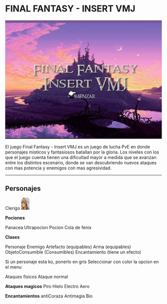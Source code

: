   # FINAL FANTASY - INSERT VMJ
 
  ![iniciojuego](https://github.com/pdepviernestm/2021-objetos-tp-integrador-insert-vmj-mat/blob/main/assets/presentacion/inicioJuego.jpeg)



El juego Final Fantasy - Insert VMJ es un juego de lucha PvE en donde personajes misticos y fantasiosos batallan por la gloria. Los niveles con los que el juego cuenta tienen una dificultad mayor a medida que se avanzan entre los distintos escenario, donde se van descubriendo nuevos ataques con mas potencia y enemigos con mas agresividad.     
 ***
## Personajes

Clerigo     ![WhiteMage2F](../assets/personajes/WhiteMage2F.gif)


**Pociones**

Panacea
Ultrapocion
Pocion
Cola de fenix

**Clases** 

Personaje
Enemigo
Artefacto (equipables)
Arma (equipables)
ObjetoConsumible (Consumibles)
Encantamiento (tiene un efecto)


Si un personaje esta ko, ponerlo en gris
Seleccionar con color la opcion en el menu

Ataques fisicos
Ataque normal

**Ataques magicos**
Piro
Hielo
Electro
Aero

**Encantamientos**
antiCoraza
Antimagia
Bio


